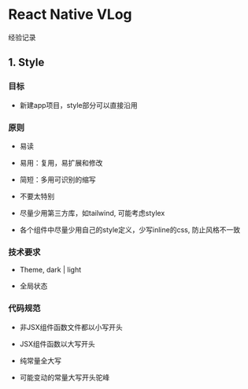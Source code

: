 # React Native VLog

经验记录

## 1. Style

### 目标

- 新建app项目，style部分可以直接沿用

### 原则

- 易读

- 易用：复用，易扩展和修改

- 简短：多用可识别的缩写

- 不要太特别

- 尽量少用第三方库，如tailwind, 可能考虑stylex

- 各个组件中尽量少用自己的style定义，少写inline的css, 防止风格不一致

### 技术要求

- Theme, dark | light

- 全局状态

### 代码规范

- 非JSX组件函数文件都以小写开头

- JSX组件函数以大写开头

- 纯常量全大写

- 可能变动的常量大写开头驼峰